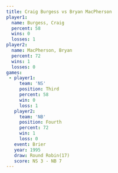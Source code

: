 ```yaml
---
title: Craig Burgess vs Bryan MacPherson
player1:                 
  name: Burgess, Craig   
  percent: 58            
  wins: 0                
  losses: 1              
player2:                 
  name: MacPherson, Bryan
  percent: 72            
  wins: 1                
  losses: 0              
games:
 - player1:         
     team: 'NS'     
     position: Third
     percent: 58    
     win: 0         
     loss: 1        
   player2:          
     team: 'NB'      
     position: Fourth
     percent: 72     
     win: 1          
     loss: 0         
   event: Brier         
   year: 1995           
   draw: Round Robin(17)
   score: NS 3 - NB 7   
---
```

